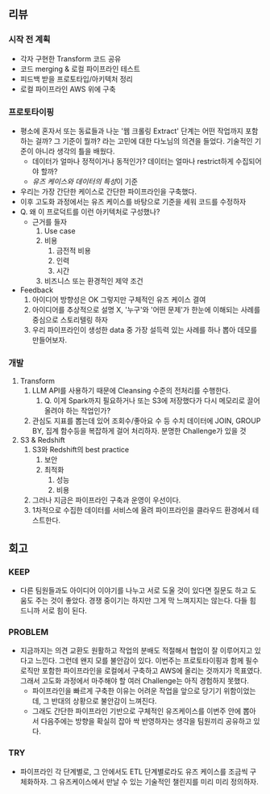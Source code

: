 ## 리뷰
### 시작 전 계획
- 각자 구현한 Transform 코드 공유
- 코드 merging & 로컬 파이프라인 테스트
- 피드백 받을 프로토타입/아키텍처 정리
- 로컬 파이프라인 AWS 위에 구축
### 프로토타이핑
- 평소에 혼자서 또는 동료들과 나눈 '웹 크롤링 Extract' 단계는 어떤 작업까지 포함하는 걸까? 그 기준이 뭘까? 라는 고민에 대한 다노님의 의견을 들었다. 기술적인 기준이 아니라 생각의 틀을 배웠다.
	- 데이터가 얼마나 정적이거나 동적인가? 데이터는 얼마나 restrict하게 수집되어야 할까?
	- *유즈 케이스와 데이터의 특성*이 기준
- 우리는 가장 간단한 케이스로 간단한 파이프라인을 구축했다.
- 이후 고도화 과정에서는 유즈 케이스를 바탕으로 기준을 세워 코드를 수정하자
- Q. 왜 이 프로덕트를 이런 아키텍처로 구성했나?
	- 근거를 들자
		1. Use case
		2. 비용
			1. 금전적 비용
			2. 인력
			3. 시간
		3. 비즈니스 또는 환경적인 제약 조건
- Feedback
	1. 아이디어 방향성은 OK 그렇지만 구체적인 유즈 케이스 결여
	2. 아이디어를 추상적으로 설명 X, '누구'와 '어떤 문제'가 한눈에 이해되는 사례를 중심으로 스토리텔링 하자
	3. 우리 파이프라인이 생성한 data 중 가장 설득력 있는 사례를 하나 뽑아 데모를 만들어보자.
### 개발
1. Transform
	1. LLM API를 사용하기 때문에 Cleansing 수준의 전처리를 수행한다.
		1. Q. 이게 Spark까지 필요하거나 또는 S3에 저장했다가 다시 메모리로 끌어 올려야 하는 작업인가?
	2. 관심도 지표를 뽑는데 있어 조회수/좋아요 수 등 수치 데이터에 JOIN, GROUP BY, 집계 함수등을 복잡하게 걸어 처리하자. 분명한 Challenge가 있을 것
2. S3 & Redshift
	1. S3와 Redshift의 best practice
		1. 보안
		2. 최적화
			1. 성능
			2. 비용
	2. 그러나 지금은 파이프라인 구축과 운영이 우선이다.
	3. 1차적으로 수집한 데이터를 서비스에 올려 파이프라인을 클라우드 환경에서 테스트한다.
## 회고
### KEEP
- 다른 팀원들과도 아이디어 이야기를 나누고 서로 도울 것이 있다면 질문도 하고 도움도 주는 것이 좋았다. 경쟁 중이기는 하지만 그게 막 느껴지지는 않는다. 다들 힘드니까 서로 힘이 된다.
### PROBLEM
- 지금까지는 의견 교환도 원활하고 작업의 분배도 적절해서 협업이 잘 이루어지고 있다고 느낀다. 그런데 왠지 모를 불안감이 있다. 이번주는 프로토타이핑과 함께 필수 로직만 포함한 파이프라인을 로컬에서 구축하고 AWS에 올리는 것까지가 목표였다. 그래서 고도화 과정에서 마주해야 할 여러 Challenge는 아직 경험하지 못했다.
	- 파이프라인을 빠르게 구축한 이유는 어려운 작업을 앞으로 당기기 위함이었는데, 그 반대의 상황으로 불안감이 느껴진다.
	- 그래도 간단한 파이프라인 기반으로 구체적인 유즈케이스를 이번주 안에 뽑아서 다음주에는 방향을 확실히 잡아 싹 반영하자는 생각을 팀원끼리 공유하고 있다.
### TRY
- 파이프라인 각 단계별로, 그 안에서도 ETL 단계별로라도 유즈 케이스를 조금씩 구체화하자. 그 유즈케이스에서 만날 수 있는 기술적인 챌린지를 미리 미리 정의하자.